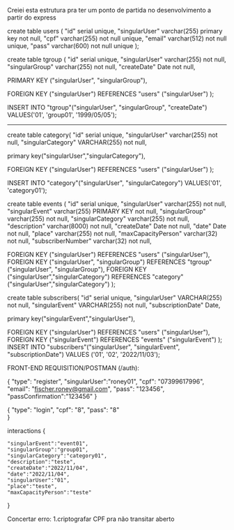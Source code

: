 Creiei esta estrutura pra ter um ponto de partida no desenvolvimento a partir do express

create table users (
"id" serial unique,
"singularUser" varchar(255) primary key not null,
"cpf" varchar(255) not null unique,
"email" varchar(512) not null unique,
"pass" varchar(600) not null unique
);

create table tgroup (
"id" serial unique,
"singularUser" varchar(255) not null,
"singularGroup" varchar(255) not null,
"createDate" Date not null,

PRIMARY KEY ("singularUser", "singularGroup"),

FOREIGN KEY ("singularUser") REFERENCES "users" ("singularUser")
);

INSERT INTO "tgroup"("singularUser", "singularGroup", "createDate") VALUES('01', 'group01', '1999/05/05');

---

create table category(
"id" serial unique,
"singularUser" varchar(255) not null,
"singularCategory" VARCHAR(255) not null,

primary key("singularUser","singularCategory"),

FOREIGN KEY ("singularUser") REFERENCES "users" ("singularUser")
);

INSERT INTO "category"("singularUser", "singularCategory") VALUES('01', 'category01');

create table events (
"id" serial unique,
"singularUser" varchar(255) not null,
"singularEvent" varchar(255) PRIMARY KEY not null,
"singularGroup" varchar(255) not null,
"singularCategory" varchar(255) not null,
"description" varchar(8000) not null,
"createDate" Date not null,
"date" Date not null,
"place" varchar(255) not null,
"maxCapacityPerson" varchar(32) not null,
"subscriberNumber" varchar(32) not null,

FOREIGN KEY ("singularUser") REFERENCES "users" ("singularUser"),
FOREIGN KEY ("singularUser", "singularGroup") REFERENCES "tgroup" ("singularUser", "singularGroup"),
FOREIGN KEY ("singularUser","singularCategory") REFERENCES "category" ("singularUser","singularCategory")
);


create table subscribers(
"id" serial unique,
"singularUser" VARCHAR(255) not null,
"singularEvent" VARCHAR(255) not null,
"subscriptionDate" Date,

primary key("singularEvent","singularUser"),

FOREIGN KEY ("singularUser") REFERENCES "users" ("singularUser"),
FOREIGN KEY ("singularEvent") REFERENCES "events" ("singularEvent")
);
INSERT INTO "subscribers"("singularUser", "singularEvent", "subscriptionDate") VALUES ('01', '02', '2022/11/03');


FRONT-END REQUISITION/POSTMAN (/auth):

{
"type": "register",
"singularUser":"roney01",
"cpf": "07399617996",
"email": "fischer.roney@gmail.com",
"pass": "123456",
"passConfirmation":"123456"
}

{
"type": "login",
"cpf": "8",
"pass": "8"  
}

interactions
{

    "singularEvent":"event01",
    "singularGroup":"group01",
    "singularCategory":"category01",
    "description":"teste",
    "createDate":"2022/11/04",
    "date":"2022/11/04",
    "singularUser":"01",
    "place":"teste",
    "maxCapacityPerson":"teste"

}

Concertar erro:
1.criptografar CPF pra não transitar aberto
